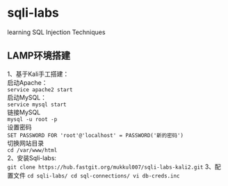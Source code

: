 # sqli-labs
learning SQL Injection Techniques
## LAMP环境搭建
1、基于Kali手工搭建：  
启动Apache：  
`service apache2 start`  
启动MySQL：  
`service mysql start`  
链接MySQL  
`mysql -u root -p`  
设置密码  
`SET PASSWORD FOR 'root'@'localhost' = PASSWORD('新的密码')`  
切换网站目录  
`cd /var/www/html`  
2、安装Sqli-labs:  
`git clone https://hub.fastgit.org/mukkul007/sqli-labs-kali2.git`
3、配置文件
`cd sqli-labs/
cd sql-connections/
vi db-creds.inc`


